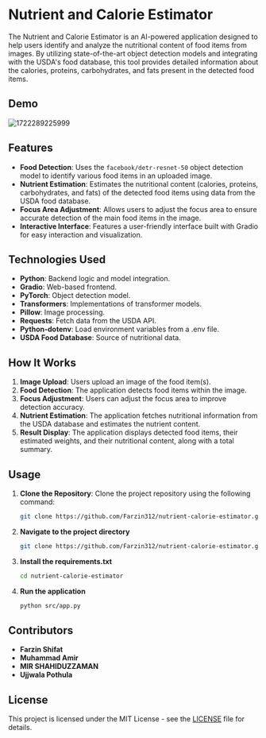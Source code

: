 # Nutrient and Calorie Estimator

The Nutrient and Calorie Estimator is an AI-powered application designed to help users identify and analyze the nutritional content of food items from images. By utilizing state-of-the-art object detection models and integrating with the USDA's food database, this tool provides detailed information about the calories, proteins, carbohydrates, and fats present in the detected food items.

## Demo
![1722289225999](https://github.com/user-attachments/assets/490e8bb4-72e9-4d61-ae9f-3b7a4c126bad)

## Features
- **Food Detection**: Uses the `facebook/detr-resnet-50` object detection model to identify various food items in an uploaded image.
- **Nutrient Estimation**: Estimates the nutritional content (calories, proteins, carbohydrates, and fats) of the detected food items using data from the USDA food database.
- **Focus Area Adjustment**: Allows users to adjust the focus area to ensure accurate detection of the main food items in the image.
- **Interactive Interface**: Features a user-friendly interface built with Gradio for easy interaction and visualization.

## Technologies Used
- **Python**: Backend logic and model integration.
- **Gradio**: Web-based frontend.
- **PyTorch**: Object detection model.
- **Transformers**: Implementations of transformer models.
- **Pillow**: Image processing.
- **Requests**: Fetch data from the USDA API.
- **Python-dotenv**: Load environment variables from a .env file.
- **USDA Food Database**: Source of nutritional data.

## How It Works
1. **Image Upload**: Users upload an image of the food item(s).
2. **Food Detection**: The application detects food items within the image.
3. **Focus Adjustment**: Users can adjust the focus area to improve detection accuracy.
4. **Nutrient Estimation**: The application fetches nutritional information from the USDA database and estimates the nutrient content.
5. **Result Display**: The application displays detected food items, their estimated weights, and their nutritional content, along with a total summary.

## Usage
1. **Clone the Repository**: Clone the project repository using the following command:
   ```bash
   git clone https://github.com/Farzin312/nutrient-calorie-estimator.git

2. **Navigate to the project directory**
   ```bash
   git clone https://github.com/Farzin312/nutrient-calorie-estimator.git
   
3. **Install the requirements.txt**
   ```bash
   cd nutrient-calorie-estimator
   
4. **Run the application**
   ```bash
   python src/app.py
   
## Contributors
- **Farzin Shifat**
- **Muhammad Amir**
- **MIR SHAHIDUZZAMAN**
- **Ujjwala Pothula**

## License
This project is licensed under the MIT License - see the [LICENSE](LICENSE) file for details.
